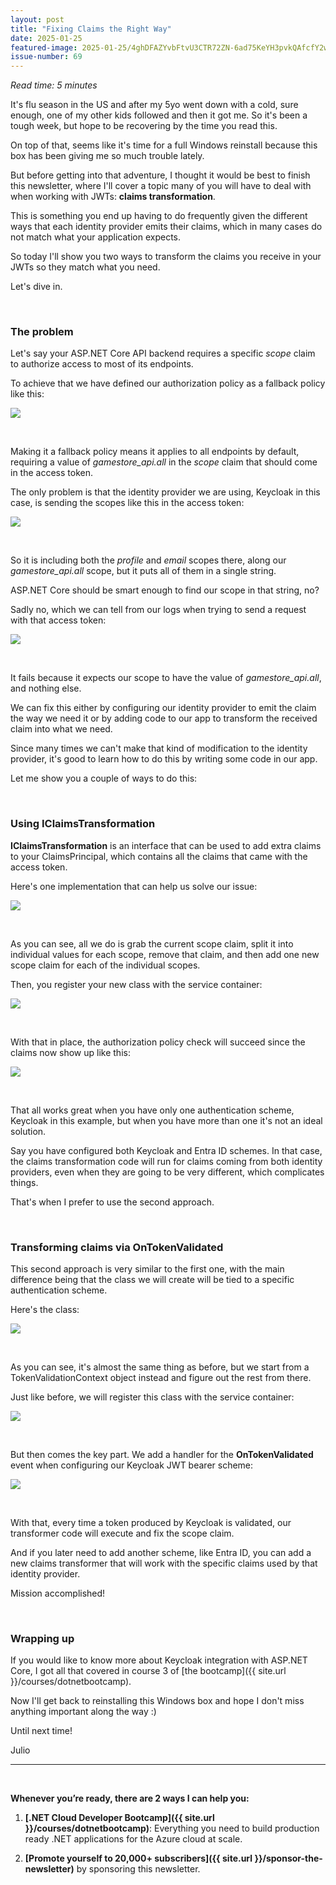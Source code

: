 ```yaml
---
layout: post
title: "Fixing Claims the Right Way"
date: 2025-01-25
featured-image: 2025-01-25/4ghDFAZYvbFtvU3CTR72ZN-6ad75KeYH3pvkQAfcfY2w6.jpeg
issue-number: 69
---
```


*Read time: 5 minutes*
​

It's flu season in the US and after my 5yo went down with a cold, sure enough, one of my other kids followed and then it got me. So it's been a tough week, but hope to be recovering by the time you read this.

On top of that, seems like it's time for a full Windows reinstall because this box has been giving me so much trouble lately. 

But before getting into that adventure, I thought it would be best to finish this newsletter, where I'll cover a topic many of you will have to deal with when working with JWTs: **claims transformation**.

This is something you end up having to do frequently given the different ways that each identity provider emits their claims, which in many cases do not match what your application expects.

So today I'll show you two ways to transform the claims you receive in your JWTs so they match what you need.

Let's dive in.

​

### **The problem**
Let's say your ASP.NET Core API backend requires a specific *scope* claim to authorize access to most of its endpoints.

To achieve that we have defined our authorization policy as a fallback policy like this:


![](/assets/images/2025-01-25/4ghDFAZYvbFtvU3CTR72ZN-8JMCjsoDkFeiM6Mu9dYm9N.jpeg)

​

Making it a fallback policy means it applies to all endpoints by default, requiring a value of *gamestore_api.all* in the *scope* claim that should come in the access token.

The only problem is that the identity provider we are using, Keycloak in this case, is sending the scopes like this in the access token:


![](/assets/images/2025-01-25/4ghDFAZYvbFtvU3CTR72ZN-gXaMRQcbonYVr3QNdXkvN2.jpeg)

​

So it is including both the *profile* and *email* scopes there, along our *gamestore_api.all* scope, but it puts all of them in a single string. 

ASP.NET Core should be smart enough to find our scope in that string, no? 

Sadly no, which we can tell from our logs when trying to send a request with that access token:


![](/assets/images/2025-01-25/4ghDFAZYvbFtvU3CTR72ZN-mqA2xH34a6abGEYdPjrRJa.jpeg)

​

It fails because it expects our scope to have the value of *gamestore_api.all*, and nothing else. 

We can fix this either by configuring our identity provider to emit the claim the way we need it or by adding code to our app to transform the received claim into what we need.

Since many times we can't make that kind of modification to the identity provider, it's good to learn how to do this by writing some code in our app.

Let me show you a couple of ways to do this:

​

### **Using IClaimsTransformation**
**IClaimsTransformation** is an interface that can be used to add extra claims to your ClaimsPrincipal, which contains all the claims that came with the access token.

Here's one implementation that can help us solve our issue:


![](/assets/images/2025-01-25/4ghDFAZYvbFtvU3CTR72ZN-d8PrkdxVEU1MfeSL16NTk1.jpeg)

​

As you can see, all we do is grab the current scope claim, split it into individual values for each scope, remove that claim, and then add one new scope claim for each of the individual scopes.

Then, you register your new class with the service container:


![](/assets/images/2025-01-25/4ghDFAZYvbFtvU3CTR72ZN-4LE6oYWPYDBHHUbc7n5uu3.jpeg)

​

With that in place, the authorization policy check will succeed since the claims now show up like this:


![](/assets/images/2025-01-25/4ghDFAZYvbFtvU3CTR72ZN-8XGDEoUtKLPK1YBMNMjHgG.jpeg)

​

That all works great when you have only one authentication scheme, Keycloak in this example, but when you have more than one it's not an ideal solution.

Say you have configured both Keycloak and Entra ID schemes. In that case, the claims transformation code will run for claims coming from both identity providers, even when they are going to be very different, which complicates things.

That's when I prefer to use the second approach.

​

### **Transforming claims via OnTokenValidated**
This second approach is very similar to the first one, with the main difference being that the class we will create will be tied to a specific authentication scheme. 

Here's the class:


![](/assets/images/2025-01-25/4ghDFAZYvbFtvU3CTR72ZN-6ad75KeYH3pvkQAfcfY2w6.jpeg)

​

As you can see, it's almost the same thing as before, but we start from a TokenValidationContext object instead and figure out the rest from there.

Just like before, we will register this class with the service container:


![](/assets/images/2025-01-25/4ghDFAZYvbFtvU3CTR72ZN-bpT796EUoAxqVYB1CbxxeP.jpeg)

​

But then comes the key part. We add a handler for the **OnTokenValidated** event when configuring our Keycloak JWT bearer scheme:


![](/assets/images/2025-01-25/4ghDFAZYvbFtvU3CTR72ZN-i4gbbi5NwpzVbXLkQbLUWD.jpeg)

​

With that, every time a token produced by Keycloak is validated, our transformer code will execute and fix the scope claim.

And if you later need to add another scheme, like Entra ID, you can add a new claims transformer that will work with the specific claims used by that identity provider.

Mission accomplished!

​

### **Wrapping up**
If you would like to know more about Keycloak integration with ASP.NET Core, I got all that covered in course 3 of [the bootcamp]({{ site.url }}/courses/dotnetbootcamp).

Now I'll get back to reinstalling this Windows box and hope I don't miss anything important along the way :)

Until next time!

Julio

---


<br/>


**Whenever you’re ready, there are 2 ways I can help you:**

1. **[.NET Cloud Developer Bootcamp]({{ site.url }}/courses/dotnetbootcamp)**:​ Everything you need to build production ready .NET applications for the Azure cloud at scale.

2. **[Promote yourself to 20,000+ subscribers]({{ site.url }}/sponsor-the-newsletter)** by sponsoring this newsletter.
